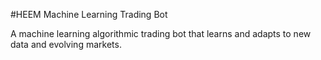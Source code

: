 #HEEM Machine Learning Trading Bot

A machine learning algorithmic trading bot that learns and adapts to new data and evolving markets.
